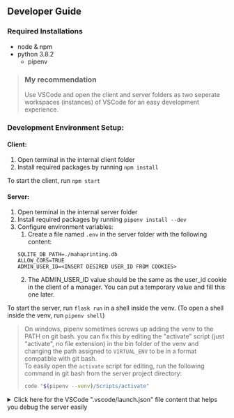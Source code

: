 ## Developer Guide

### Required Installations

- node & npm
- python 3.8.2
  - pipenv

> ### My recommendation
>
> Use VSCode and open the client and server folders as two seperate workspaces (instances) of VSCode for an easy development experience.

### Development Environment Setup:

#### Client:

1. Open terminal in the internal client folder
2. Install required packages by running `npm install`

To start the client, run `npm start`

#### Server:

1. Open terminal in the internal server folder
2. Install required packages by running `pipenv install --dev`
3. Configure environment variables:
   1. Create a file named `.env` in the server folder with the following content:
   ```env
   SQLITE_DB_PATH=./mahaprinting.db
   ALLOW_CORS=TRUE
   ADMIN_USER_ID=<INSERT DESIRED USER_ID FROM COOKIES>
   ```
   2. The ADMIN_USER_ID value should be the same as the user_id cookie in the client of a manager. You can put a temporary value and fill this one later.

To start the server, run `flask run` in a shell inside the venv. (To open a shell inside the venv, run `pipenv shell`)

> On windows, pipenv sometimes screws up adding the venv to the PATH on git bash. you can fix this by editing the "activate" script (just "activate", no file extension) in the bin folder of the venv and changing the path assigned to `VIRTUAL_ENV` to be in a format compatible with git bash.  
> To easily open the `activate` script for editing, run the following command in git bash from the server project directory:
>
> ```bash
> code "$(pipenv --venv)/Scripts/activate"
> ```

<details>
<summary>
    Click here for the VSCode ".vscode/launch.json" file content that helps you debug the server easily
</summary>

```jsonc
{
  // Use IntelliSense to learn about possible attributes.
  // Hover to view descriptions of existing attributes.
  // For more information, visit: https://go.microsoft.com/fwlink/?linkid=830387
  "version": "0.2.0",
  "configurations": [
    {
      "name": "Python: Flask",
      "type": "python",
      "request": "launch",
      "module": "flask",
      "env": {
        "FLASK_APP": "app.py",
        "FLASK_ENV": "development",
        "FLASK_DEBUG": "0"
      },
      "args": ["run", "--no-debugger", "--no-reload"],
      "jinja": true
    }
  ]
}
```

</details>
